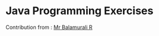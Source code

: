 # Java Programming Exercises

Contribution from : [Mr Balamurali R](https://www.linkedin.com/in/balamurali-r-58710913/)
